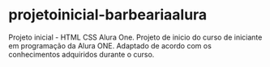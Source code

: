 # projetoinicial-barbeariaalura
Projeto inicial - HTML CSS Alura One.
Projeto de inicio do curso de iniciante em programação da Alura ONE. 
Adaptado de acordo com os conhecimentos adquiridos durante o curso.
